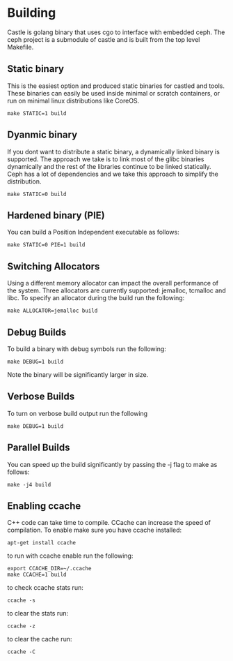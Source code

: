 # Building

Castle is golang binary that uses cgo to interface with embedded ceph. The ceph 
project is a submodule of castle and is built from the top level Makefile.

## Static binary

This is the easiest option and produced static binaries for castled and tools. These
binaries can easily be used inside minimal or scratch containers, or run on minimal
linux distributions like CoreOS.

```
make STATIC=1 build
```

## Dyanmic binary

If you dont want to distribute a static binary, a dynamically linked binary is 
supported. The approach we take is to link most of the glibc binaries dynamically
and the rest of the libraries continue to be linked statically. Ceph has a lot
of dependencies and we take this approach to simplify the distribution.

```
make STATIC=0 build
```

## Hardened binary (PIE)

You can build a Position Independent executable as follows:

```
make STATIC=0 PIE=1 build
```

## Switching Allocators

Using a different memory allocator can impact the overall performance of the system. 
Three allocators are currently supported: jemalloc, tcmalloc and libc. To specify
an allocator during the build run the following:

```
make ALLOCATOR=jemalloc build
```

## Debug Builds

To build a binary with debug symbols run the following:

```
make DEBUG=1 build
```

Note the binary will be significantly larger in size.

## Verbose Builds

To turn on verbose build output run the following

```
make DEBUG=1 build
```

## Parallel Builds

You can speed up the build significantly by passing the -j flag to make as follows:

```
make -j4 build
```

## Enabling ccache

C++ code can take time to compile. CCache can increase the speed of compilation. To
enable make sure you have ccache installed:

```
apt-get install ccache
```

to run with ccache enable run the following:

```
export CCACHE_DIR=~/.ccache
make CCACHE=1 build
```

to check ccache stats run:

```
ccache -s
```

to clear the stats run:

```
ccache -z
```

to clear the cache run:

```
ccache -C
```
